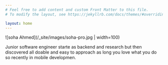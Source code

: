 ```yaml
---
# Feel free to add content and custom Front Matter to this file.
# To modify the layout, see https://jekyllrb.com/docs/themes/#overriding-theme-defaults

layout: home
---
```

![soha Ahmed](/_site/images/soha-pro.jpg | width=100)

Junior software engineer starte as backend and research but then discovered all doable and easy to approach as long you love what you do so recently in mobile developmen. 


